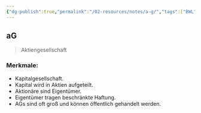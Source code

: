 ```yaml
---
{"dg-publish":true,"permalink":"/02-resources/notes/a-g/","tags":["BWL"],"noteIcon":"","updated":"2024-08-19T09:35:40.000+02:00"}
---
```


## aG 
> Aktiengesellschaft

### Merkmale:
- Kapitalgesellschaft.
- Kapital wird in Aktien aufgeteilt.
- Aktionäre sind Eigentümer.
- Eigentümer tragen beschränkte Haftung.
- AGs sind oft groß und können öffentlich gehandelt werden.
